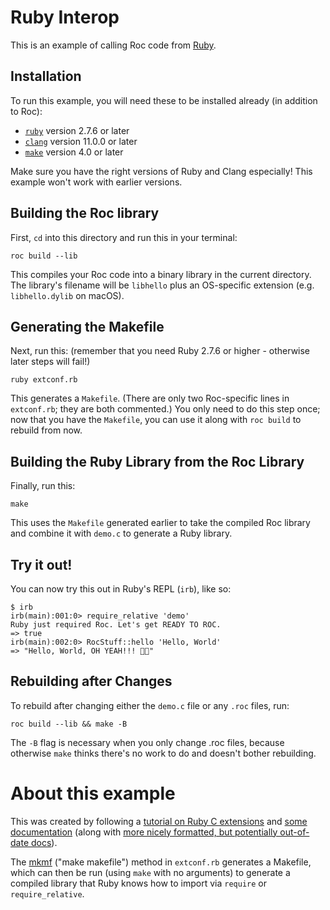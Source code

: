 # Ruby Interop

This is an example of calling Roc code from [Ruby](https://www.ruby-lang.org).

## Installation

To run this example, you will need these to be installed already (in addition to Roc):

- [`ruby`](https://www.ruby-lang.org/en/downloads) version 2.7.6 or later
- [`clang`](https://clang.llvm.org/) version 11.0.0 or later
- [`make`](https://www.gnu.org/software/make/) version 4.0 or later

Make sure you have the right versions of Ruby and Clang especially! This example won't work with earlier versions.

## Building the Roc library

First, `cd` into this directory and run this in your terminal:

```
roc build --lib
```

This compiles your Roc code into a binary library in the current directory. The library's filename will be `libhello` plus an OS-specific extension (e.g. `libhello.dylib` on macOS).

## Generating the Makefile

Next, run this: (remember that you need Ruby 2.7.6 or higher - otherwise later steps will fail!)

```
ruby extconf.rb
```

This generates a `Makefile`. (There are only two Roc-specific lines in `extconf.rb`; they are both commented.) You only need to do this step once; now that you have the `Makefile`, you can use it along with `roc build` to rebuild from now.

## Building the Ruby Library from the Roc Library

Finally, run this:

```
make
```

This uses the `Makefile` generated earlier to take the compiled Roc library and combine it with `demo.c` to generate a Ruby library.

## Try it out!

You can now try this out in Ruby's REPL (`irb`), like so:

```
$ irb
irb(main):001:0> require_relative 'demo'
Ruby just required Roc. Let's get READY TO ROC.
=> true
irb(main):002:0> RocStuff::hello 'Hello, World'
=> "Hello, World, OH YEAH!!! 🤘🤘"
```

## Rebuilding after Changes

To rebuild after changing either the `demo.c` file or any `.roc` files, run:

```
roc build --lib && make -B
```

The `-B` flag is necessary when you only change .roc files, because otherwise `make` thinks there's no work to do and doesn't bother rebuilding.

# About this example

This was created by following a [tutorial on Ruby C extensions](https://silverhammermba.github.io/emberb/c/) and [some documentation](https://github.com/ruby/ruby/blob/master/doc/extension.rdoc#label-Prepare+extconf.rb) (along with [more nicely formatted, but potentially out-of-date docs](https://docs.ruby-lang.org/en/2.4.0/extension_rdoc.html)).

The [mkmf](https://ruby-doc.org/stdlib-2.5.1/libdoc/mkmf/rdoc/MakeMakefile.html) ("make makefile") method in `extconf.rb` generates a Makefile, which can then be run (using `make` with no arguments) to generate a compiled library that Ruby knows how to import via `require` or `require_relative`.
